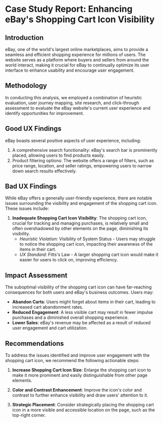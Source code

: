 # Case Study Report: Enhancing eBay's Shopping Cart Icon Visibility

## Introduction
eBay, one of the world's largest online marketplaces, aims to provide a seamless and efficient shopping experience for millions of users. The website serves as a platform where buyers and sellers from around the world interact, making it crucial for eBay to continually optimize its user interface to enhance usability and encourage user engagement.

## Methodology
In conducting this analysis, we employed a combination of heuristic evaluation, user journey mapping, site research, and click-through assessment to evaluate the eBay website's current user experience and identify opportunities for improvement.

## Good UX Findings
eBay boasts several positive aspects of user experience, including:
1. A comprehensive search functionality: eBay's search bar is prominently placed, allowing users to find products easily.
2. Product filtering options: The website offers a range of filters, such as price range, location, and seller ratings, empowering users to narrow down search results effectively.

## Bad UX Findings
While eBay offers a generally user-friendly experience, there are notable issues surrounding the visibility and engagement of the shopping cart icon. These issues include:
1. **Inadequate Shopping Cart Icon Visibility**: The shopping cart icon, crucial for tracking and managing purchases, is relatively small and often overshadowed by other elements on the page, diminishing its visibility.
   - *Heuristic Violation*: Visibility of System Status - Users may struggle to notice the shopping cart icon, impacting their awareness of the items in their cart.
   - *UX Standard*: Fitts's Law - A larger shopping cart icon would make it easier for users to click on, improving efficiency.

## Impact Assessment
The suboptimal visibility of the shopping cart icon can have far-reaching consequences for both users and eBay's business outcomes. Users may:
- **Abandon Carts**: Users might forget about items in their cart, leading to increased cart abandonment rates.
- **Reduced Engagement**: A less visible cart may result in fewer impulse purchases and a diminished overall shopping experience.
- **Lower Sales**: eBay's revenue may be affected as a result of reduced user engagement and cart utilization.

## Recommendations
To address the issues identified and improve user engagement with the shopping cart icon, we recommend the following actionable steps:
1. **Increase Shopping Cart Icon Size**: Enlarge the shopping cart icon to make it more prominent and easily distinguishable from other page elements.

2. **Color and Contrast Enhancement**: Improve the icon's color and contrast to further enhance visibility and draw users' attention to it.

3. **Strategic Placement**: Consider strategically placing the shopping cart icon in a more visible and accessible location on the page, such as the top-right corner.

